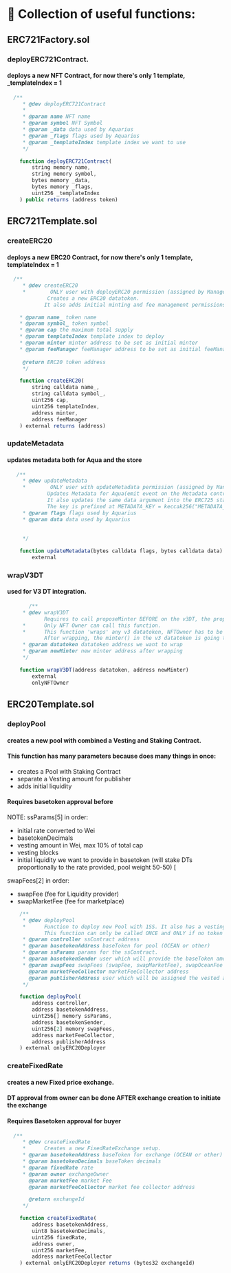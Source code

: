 # 🦑 Collection of useful functions:

## ERC721Factory.sol

### deployERC721Contract.   
#### deploys a new NFT Contract, for now there's only 1 template, _templateIndex = 1

```Javascript
  /**
     * @dev deployERC721Contract
     *      
     * @param name NFT name
     * @param symbol NFT Symbol
     * @param _data data used by Aquarius
     * @param _flags flags used by Aquarius
     * @param _templateIndex template index we want to use
     */

    function deployERC721Contract(
        string memory name,
        string memory symbol,
        bytes memory _data,
        bytes memory _flags,
        uint256 _templateIndex
    ) public returns (address token)
```

## ERC721Template.sol

### createERC20
#### deploys a new ERC20 Contract, for now there's only 1 template, templateIndex = 1

```Javascript
  /**
     * @dev createERC20
     *        ONLY user with deployERC20 permission (assigned by Manager) can call it
             Creates a new ERC20 datatoken.
            It also adds initial minting and fee management permissions to custom users.

    * @param name_ token name
    * @param symbol_ token symbol
    * @param cap the maximum total supply
    * @param templateIndex template index to deploy
    * @param minter minter address to be set as initial minter 
    * @param feeManager feeManager address to be set as initial feeManager (who can set who gets the DTs consumed)
     
     @return ERC20 token address
     */

    function createERC20(
        string calldata name_,
        string calldata symbol_,
        uint256 cap,
        uint256 templateIndex,
        address minter,
        address feeManager
    ) external returns (address)
```

### updateMetadata   
#### updates metadata both for Aqua and the store

```Javascript
   /**
     * @dev updateMetadata
     *        ONLY user with updateMetadata permission (assigned by Manager) can call it
             Updates Metadata for Aqua(emit event on the Metadata contract)
             It also updates the same data argument into the ERC725 standard (key-value store).
             The key is prefixed at METADATA_KEY = keccak256("METADATA_KEY");
     * @param flags flags used by Aquarius
     * @param data data used by Aquarius
    
     
     */

    function updateMetadata(bytes calldata flags, bytes calldata data)
        external
```

### wrapV3DT   
#### used for V3 DT integration. 

```Javascript
       /**
     * @dev wrapV3DT
            Requires to call proposeMinter BEFORE on the v3DT, the proposed minter MUST be the NFT contract address
     *      Only NFT Owner can call this function.
     *      This function 'wraps' any v3 datatoken, NFTOwner has to be the actual minter(v3) 
            After wrapping, the minter() in the v3 datatoken is going to be this contract. To mint new tokens we now need to use mintV3DT
     * @param datatoken datatoken address we want to wrap
     * @param newMinter new minter address after wrapping
     */

    function wrapV3DT(address datatoken, address newMinter)
        external
        onlyNFTOwner
```


## ERC20Template.sol

### deployPool
#### creates a new pool with combined a Vesting and Staking Contract.
#### This function has many parameters because does many things in once:
- creates a Pool with Staking Contract
- separate a Vesting amount for publisher
- adds initial liquidity 

#### Requires basetoken approval before

NOTE: 
ssParams[5] in order:
- initial rate converted to Wei
- basetokenDecimals
- vesting amount in Wei, max 10% of total cap
- vesting blocks
- initial liquidity we want to provide in basetoken (will stake DTs proportionally to the rate provided, pool weight 50-50)   [

swapFees[2] in order:
- swapFee (fee for Liquidity provider)
- swapMarketFee (fee for marketplace)


```Javascript
    /**
     * @dev deployPool
     *      Function to deploy new Pool with 1SS. It also has a vesting schedule.
            This function can only be called ONCE and ONLY if no token have been minted yet.
     * @param controller ssContract address
     * @param basetokenAddress baseToken for pool (OCEAN or other)
     * @param ssParams params for the ssContract. 
     * @param basetokenSender user which will provide the baseToken amount for initial liquidity 
     * @param swapFees swapFees (swapFee, swapMarketFee), swapOceanFee will be set automatically later
       @param marketFeeCollector marketFeeCollector address
       @param publisherAddress user which will be assigned the vested amount.
     */

    function deployPool(
        address controller,
        address basetokenAddress,
        uint256[] memory ssParams,
        address basetokenSender,
        uint256[2] memory swapFees,
        address marketFeeCollector,
        address publisherAddress
    ) external onlyERC20Deployer 
```


### createFixedRate
#### creates a new Fixed price exchange.

#### DT approval from owner can be done AFTER exchange creation to initiate the exchange
#### Requires Basetoken approval for buyer

```Javascript
  /**
     * @dev createFixedRate
     *      Creates a new FixedRateExchange setup.
     * @param basetokenAddress baseToken for exchange (OCEAN or other)
     * @param basetokenDecimals baseToken decimals
     * @param fixedRate rate
     * @param owner exchangeOwner
       @param marketFee market Fee 
       @param marketFeeCollector market fee collector address

       @return exchangeId
     */

    function createFixedRate(
        address basetokenAddress,
        uint8 basetokenDecimals,
        uint256 fixedRate,
        address owner,
        uint256 marketFee,
        address marketFeeCollector
    ) external onlyERC20Deployer returns (bytes32 exchangeId)
```